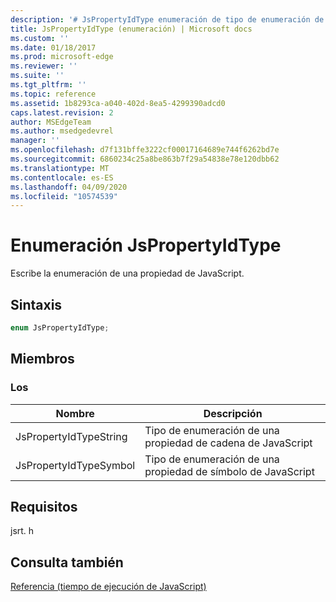 ```yaml
---
description: '# JsPropertyIdType enumeración de tipo de enumeración de una propiedad de JavaScript.'
title: JsPropertyIdType (enumeración) | Microsoft docs
ms.custom: ''
ms.date: 01/18/2017
ms.prod: microsoft-edge
ms.reviewer: ''
ms.suite: ''
ms.tgt_pltfrm: ''
ms.topic: reference
ms.assetid: 1b8293ca-a040-402d-8ea5-4299390adcd0
caps.latest.revision: 2
author: MSEdgeTeam
ms.author: msedgedevrel
manager: ''
ms.openlocfilehash: d7f131bffe3222cf00017164689e744f6262bd7e
ms.sourcegitcommit: 6860234c25a8be863b7f29a54838e78e120dbb62
ms.translationtype: MT
ms.contentlocale: es-ES
ms.lasthandoff: 04/09/2020
ms.locfileid: "10574539"
---
```

# Enumeración JsPropertyIdType
Escribe la enumeración de una propiedad de JavaScript.  
  
## Sintaxis  
  
```cpp  
enum JsPropertyIdType;  
```  
  
## Miembros  
  
### Los  
  
|Nombre|Descripción|  
|----------|-----------------|  
|JsPropertyIdTypeString|Tipo de enumeración de una propiedad de cadena de JavaScript|  
|JsPropertyIdTypeSymbol|Tipo de enumeración de una propiedad de símbolo de JavaScript|  
  
## Requisitos  
 jsrt. h  
  
## Consulta también  
 [Referencia (tiempo de ejecución de JavaScript)](../chakra-hosting/reference-javascript-runtime.md)